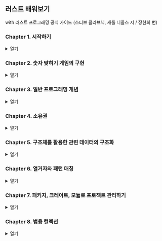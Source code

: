 ## 러스트 배워보기

with 러스트 프로그래밍 공식 가이드 (스티브 클라브닉, 캐롤 니콜스 저 / 장현희 번)

### Chapter 1. 시작하기

<details>
<summary>열기</summary>
<div markdown="1">

1.1 설치하기

- rustup을 이용해 러스트를 내려받기
- 윈도우에 rustup 설치하기

1. [러스트 공식 문서](https://www.rust-lang.org/tools/install)에 설명된 단계를 따라 설치하기
2. 러스트를 설치하기 전에 미리 Visual Studio의 C++를 사용한 데스크톱 개발 패키지와 MSVCv142, Win10 SDK, CMake 도구를 설치하기
3. 환경 변수 내 Path에 `%USERPROFILE%\.cargo\bin` 를 추가하기
4. 러스트가 설치됐다면 `rustup update`를 실행하여 최신 버전을 체크하고 `rustc --version`, `cargo --version`, `rustup --version`을 각각 체크하여 최신 버전인지 체크하기
5. VS code에서 Code Runner, Rust 확장 프로그램을 설치하기
6. 러스트용 폴더를 추가하고 main.rs 파일을 생성, 아래와 같이 적는다

```rust
fn main() {
    println!("Hello, world!")
}
```

7. 오른쪽 클릭하여 실행하고 `Hello, world!`와 `[Done] exited with code=0 in 0.884 seconds`와 같은 문구가 정상적으로 출력됐다면 환경설정을 완료한 것이다
8. Cargo.toml이 없다는 오류가 뜰 경우에는 `cargo init` 명령어를 통해 Cargo.lock과 Cargo.toml를 생성하기
9. 릴리즈를 위한 빌드는 `cargo build --release`로 실행할 수 있다
</div>
</details>

### Chapter 2. 숫자 맞히기 게임의 구현

<details>
<summary>열기</summary>
<div markdown="2">

- 숫자 맞히기 게임을 구현하기 위한 첫 번째 단계는 플레이어에게 입력할 값을 묻고, 이 입력을 처리하고 이 값이 원하는 형태인지를 확인하는 것

```rust
use std::io;

fn main() {
    println!("숫자를 맞혀봅시다!");

    println!("정답이라고 생각하는 숫자를 입력하세요.");

    // let은 변수를 생성하는 구문
    // 러스트에서 변수는 기본적으로 값을 변경할 수 없다
    // 변수명 이전에 mut 키워드를 사용하면 가변 변수를 생성할 수 있다
    // String은 표준 라이브러리가 제공하는 문자열 타입으로 UTF-8 형식으로 인코딩된 텍스트를 표현한다
    // :: 문법은 new 함수가 String타입의 연관 함수라는 점을 의미함
    // 연관 함수는 특정한 인스턴스가 아니라 타입 자체에 구현된 함수로 '정적 메서드'라고도 부른다
    let mut guess = String::new();

    // io의 연관함수(::)인 stdin 함수를 호출하면 입력값을 읽을 수 있다
    // use std::io를 명시하지 않았다면 std::io::stdin과 같이 작성해도 된다
    io::stdin().read_line(&mut guess)
        .expect("입력한 값을 읽지 못했습니다.");
    // read_line() 메서드는 사용자가 입력한 값을 문자열에 대입함과 동시에 io::Result 타입의 값을 리턴하기도 함
    // 러스트는 표준 라이브러리 안에 범용의 Result 타입을 비롯해서 여러개의 Result 타입을 정의하고 있다

    // 러스트에서는 placeholder를 {}로 사용한다
    println!("입력한 값: {}", guess);
}
```

- 크레이트는 소스 파일의 집합
- Cargo.toml 파일을 아래와 같이 수정한 후 `cargo build` 명령어를 실행하면 cargo는 해당 크레이트를 추가함

```
[dependencies]

rand = "0.6.1"
```

- `cargo build` 명령어를 실행하면 최초에 한해 Cargo.lock 파일을 생성함
- cargo는 `cargo build`가 실행될 때 Cargo.lock 파일에 기록된 의존 패키지의 버전을 사용함
- `cargo update` 명령어를 실행하면 시맨틱 버전으로 기록된 rand 패키지보다 최신 버전이 있다면 해당 버전을 다운로드 받게 됨
- 이 때 Cargo.lock에 저장되기 때문에 Cargo.toml에는 시밴틱 버전인 "0.6.1"이 그대로 적혀있고 Cargo.lock에는 "0.6.5"가 기록됨

```rust
use rand::Rng;

fn main() {
    // Rng 트레이트에서 thread_rng() 메서드를 호출하여 1~100 사이의 값을 랜덤으로 생성한다
    // 해당 변수는 불변 변수여야 하므로 mut 키워드 없이 사용한다
    let secret_number = rand::thread_rng().gen_range(1, 101);
    println!("사용자가 맞춰야 할 숫자: {}", secret_number);
    // ... 이하 동일
}
```

- 이제 입력받은 수도 있으며, 랜덤 생성한 수도 있으므로 이 두 값을 비교해야 한다

```rust
use std::cmp::Ordering;

fn main() {
    //...

    // guess는 String::new() 로 생성한 문자열이지만 secret_number는 32bit 정수이기 때문에 타입 불일치가 일어남
    // 러스트의 숫자타입에는 i32, u32, i64 등이 있으며 기본적으로 i32 타입을 사용한다
    // 타입 일치를 위해 guess 변수에 guess.trim().parse()의 결과를 바인딩하며 u32로 타입을 정의한다
    let guess: u32 = guess.trim().parse()
        .expect("입력한 값이 올바른 숫자가 안닙니다.");

    match guess.cmp(&secret_number) {
        Ordering::Less => println!("입력한 숫자가 작습니다!"),
        Ordering::Greater => println!("입력한 숫자가 큽니다!"),
        Ordering::Equal => println!("정답!"),
    }

    // ...
}
```

- 이제 두 수의 비교를 반복문을 통해 정답을 출력할 때 까지 반복해야 함
- 또한 두 수가 같다면 "정답!"을 출력하고 반복문을 종료해야 하므로 break; 구문을 넣기

```rust
loop {
    // ...
    match guess.cmp(&secret_number) {
        Ordering::Less => println!("입력한 숫자가 작습니다!"),
        Ordering::Greater => println!("입력한 숫자가 큽니다!"),
        Ordering::Equal => {
            println!("정답!");
            break;
        }
    }
    // ...
}
```

- 나머지 개선점 : 숫자가 아닌 입력을 무시하고 재입력을 요청하기

```rust
// ...
let guess: u32 = match guess.trim().parse() {
        Ok(num) => num,
        Err(_) => continue,
    };
// ...
```

</div>
</details>

### Chapter 3. 일반 프로그래밍 개념

<details>
<summary>열기</summary>
<div markdown="3">

- 러스트에도 개발자가 사용할 수 없는 예약된 키워드들이 있고 이 키워드들은 변수나 함수의 이름으로 사용할 수 없다

**3-1. 변수와 가변성**

```rust
fn main() {
    let x = 5;
    println!("x의 값: {}", x);

    x = 6;
    println!("x의 값: {}", x);
}
```

- 해당 파일을 실행하면 `cannot assign twice to immutable variable`라는 오류문을 볼 수 있다
- 출력된 오류에 따라서 변수 x를 가변 변수로 정의하면 실행된다

**3.2.1 러스트의 데이터 타입**

- 정수 타입: 각 타입은 부호가 있거나 없으며 명시적인 크기가 정해져있다

| 크기  | 부호 있음 | 부호 없음 |
| ----- | --------- | --------- |
| 8bit  | i8        | u8        |
| 16bit | i16       | u16       |
| 32bit | i32       | u32       |
| 64bit | i64       | u64       |
| arch  | isize     | usize     |

- 러스트는 소수점을 가진 숫자를 처리하기 위해 두 개의 부동 소수점 타입을 제공함(64비트 소수점 타입인 f64가 기본 타입)
- 사칙연산은 다른 프로그래밍 언어와 동일(+, -, \*, /, %)
- 불리언 타입은 `true`, `false`로 구성되어 있음
- 러스트의 문자타입인 char는 4byte 크기의 유니코드 스칼라 값이므로 ASCII보다 더 많은 문자를 표현할 수 있다

**3.2.2 러스트의 컴파운드 타입**

- 하나의 타입으로 여러개의 값을 그룹화한 타입으로 튜플과 배열 두 가지의 컴파운드 타입을 지원한다

- 튜플은 destruct 구문을 사용할 수도 있다
- 또한 튜플은 각 원소의 명시적 타입 정의가 가능하다

```rust
 let tup = (500, 6.4, 1);
    let (x, y, z) = tup;
    println!("x: {}, y: {}, z: {}", x, y, z);
    // x: 500, y: 6.4, z: 1

    let tup2: (i32, f64, u8) = (500, 6.4, 1);
    println!("{}", tup2.0); // 500

    let array = [1, 2, 3, 4, 5];
    println!("{}", array[array.len() - 1]); // 5
    println!("{}", array[array.len() / 2]); // 3
```

**3.2.3 러스트의 함수**

- 러스트의 함수는 대부분 snake case를 사용한다
- 리턴값에는 이름을 부여하지는 않지만 리턴할 값의 타입은 화살표(->) 다음에 지정해주어야 한다

```rust
fn another_function(x: i32, y: i32) {
    println!("함수에 사용된 인자 x의 값 : {}, y의 값 : {}", x, y);
}

fn five() -> i32 {
    5
} // 여기서 five()는 let x = 5와 같은 표현이다

fn main() {
    println!("five()의 값: {}", five())
}
```

**3.2.4 러스트의 if문과 루프**

- if문은 조건에 따라 코드를 분기한다
- 반드시 불리언 타입 중 하나를 리턴해야 한다

```rust
fn main() {
    let number = 6;

    if number % 4 == 0 {
        println!("변수가 4로 나누어 떨어집니다.");
    } else if number % 3 == 0 {
        println!("변수가 3으로 나누어 떨어집니다.");
    } else if number % 2 == 0 {
        println!("변수가 2로 나누어 떨어집니다.");
    } else {
        println!("변수가 2, 3, 4로는 나누어 떨어지지 않습니다.")
    }

    let condition = true;
    let number = if condition {
        5
    } else {
        6 // 이때 조건에 따른 리턴값은 일치해야 한다
    };

    println!("number의 값: {}", number); // number의 값: 5
}
```

- 루프를 이용한 반복
- 러스트에서는 loop, while, for의 세 가지 루프를 제공함

```rust
fn main() {
    let mut counter = 0;
    let result = loop {
        counter += 1;

        if counter == 10 {
            break counter * 2;
        };
    }
    println!("result = {}", result) // result = 20
}
```

- while을 이용한 조건 루프

```rust
fn main() {
    let mut number = 3;

    while number != 0 {
        println!("{}!", number);

        number -= 1;
    }
    println!("완료!")
}
```

- for를 이용한 반복

```rust
fn for_iterator() {
    let a = [10, 20, 30, 40, 50];

    for elem in a.iter() {
        println!("요소의 값: {}", elem);
    }
}

fn for_example_two() {
    for number in (1..4).rev() {
        println!("요소의 값: {}", number);
    }
}
```

</div>
</details>

### Chapter 4. 소유권

<details>
<summary>열기</summary>
<div markdown="4">

- 소유권은 러스트의 독특한 기능 중 하나로 가비지 컬렉터에 의존하지 않고도 메모리 안전성을 보장하려는 러스트만의 해법이다
- 소유권과 더불어 대여, 슬라이스, 그리고 메모리 관리법에 대해 알아두어야 한다

**4.1 소유권 규칙**

- 러스트가 다루는 각각의 값은 소유자라고 부르는 변수를 가지고 있다
- 특정 시점에 값의 소유자는 단 하나뿐
- 소유자가 범위를 벗어나면 그 값은 제거된다
- 변수의 유효범위

```rust
{   // 이 시점에서는 s를 선언하지 않았으므로 유효하지 않음
    let s = "hello"; // 이 지점부터 유효
    // 변수 s를 이용해 필요한 동작을 수행함
}   // 이 범위를 벗어나면 s는 유효하지 않음
```

- 타입들은 모두 스택에 저장되며 스코프를 벗어나면 스택에서 제거됨
- 힙에 저장되는 데이터들을 러스트가 어떻게 제거하는가?
- String 타입과 문자열 리터럴은 다르게 작동한다
- String 타입은 변경할 수 있지만 리터럴은 변경할 수 없다

```rust
fn string_literal() {
    let s = String::from("hello");
    println!("{}", s);
    // println!(s);
    // format argument must be a string literal
} // rust는 닫는 중괄호를 만나면 자동으로 drop 함수를 호출하여 메모리에서 해제한다

fn move_example() {
    // s1은 포인터, 길이, 용량으로 이루어져있다
    // 해당 포인터는 문자열의 인덱스와 값을 가지고 있음
    let s1 = String::from("hello");
    // s2 = s1을 실행하면 s1, s2의 포인터가 같은 인덱스를 가리키게 된다
    // 혹여나 s1이 drop으로 메모리에서 해제된다면 s2까지 해당 인덱스를 사용할 수 없게 되는데
    // 이런 경우 메모리의 불순화(이중 해제 에러)를 일으킬 수 있다
    let s2 = s1;
    // 따라서 s2에 s1을 대입한 경우 println!("{}, world", s1)를 실행하면
    // borrow of moved value: `s1` 와 같이 s1 값이 "이동됨(moved)"에 따라 실행 할 수 없게 된다
    // rust는 얕은 복사나 깊은 복사의 개념이 아니라 이런 식으로 첫 번째 변수(s1)를 무효화 시키므로 "이동했다"고 표현한다
    println!("{}, world", s2);
}

fn clone_example() {
    // 변수와 데이터가 상호작용하는 방식으로는 복제(clone)가 있다
    // 힙 데이터가 그대로 복사되기 때문에 복사하는 메모리의 크기에 따라서는 무거운 작업일 수도 있다
    let s1 = String::from("hello");
    let s2 = s1.clone();
    println!("{}, world! {}!", s1, s2);
}

fn copy_example() {
    let x = 5;
    let y = x;
    println!("x = {}, y = {}", x, y);
    /*
        이 코드는 정상적으로 실행되는 것 처럼 보임
        정수형 타입은 스택에 저장되므로 힙에 저장되는 타입처럼 "이동"되지 않는다
        러스트는 이렇게 스택에 저장되는 정수형 타입에 적용할 수 있는 Copy trait라는 특별한 특성을 제공한다
        u32와 같은 모든 정수형 타입, bool, char, f64와 같은 부동 소수점 타입, (i32, i32)와 같은 Copy trait를 적용된 타입을 포함하는 튜플
        하지만 (i32, String)과 같은 튜플에는 적용되지 않는다
    */
}
```

**4.2 소유권(Ownership)과 범위**

```rust
fn owner_exmaple() {
    let s = String::from("hello");
    takes_ownership(s);

    let x = 5;
    makes_copy(x);
}

fn takes_ownership(some_string: String) {
    println!("{}", some_string);
}

fn makes_copy(some_integer: i32) {
    println!("{}", some_integer);
}
```

- 리턴값과 변수의 범위

```rust
fn return_example() {
    let s1 = gives_ownership(); // 리턴값이 s1으로 옮겨짐
    let s2 = String::from("hello"); // s2 변수 생성
    let s3 = takes_and_gives_back(s2); // s2는 함수 내로 옮겨지고 s3에 리턴값이 할당됨

    println!("{}? {}!", s1, s3);
} // s1, s3은 drop되고 s2는 함수로 옮겨졌기 때문에 아무것도 일어나지 않음

fn gives_ownership() -> String {
    // 변수 some_string이 생성
    let some_string = String::from("hello");
    some_string // 이 값이 리턴되면서 호출한 함수로 옮겨짐
}

fn takes_and_gives_back(a_string: String) -> String {
    // a_string이 생성되고 리턴되면서 호출한 함수로 옮겨짐
    a_string
}
```

**4.3 참조**

- 참조 변수와 가변 참조

```rust
fn lental_example() {
    let mut s1 = String::from("hello");
    // &로 참조할 수 있으며 &s1 문법을 이용하여 "소유권은 가져오지 않는 참조"를 생성할 수 있다
    // 이 경우에는 범위를 벗어나도 drop되지 않는다
    let len = calculate_length(&s1);
    // 따라서 여기서 호출 할 수 있다
    println!("'{}'의 길이는 {}입니다.", s1, len);
    change(&mut s1);
}

fn calculate_length(s: &String) -> usize {
    s.len()
}

// 변수가 기본적으로 불변인 것처럼 참조도 기본적으로 불변이다
// fn change(some_string: &String) {
// 따라서 &mut와 같이 가변 참조로 정의해주어야 한다
fn change(some_string: &mut String) {
    some_string.push_str(", world");
}
```

- 데이터 경합은 **둘 혹은 그 이상의 포인터가 동시에 같은 데이터를 쓰거나 읽기 위해 접근할 때**, **최소한 하나의 포인터가 데이터를 쓰기 위해 사용될 때**, **데이터에 대한 접근을 동기화 할 수 있는 메커니즘이 없을 때** 일어난다
- 따라서 스코프를 임의로 설정하면 가변 참조를 여러번 사용할 수 있다

```rust
fn reference_example() {
    let mut s = String::from("hello");
    {
        let r1 = &mut s;
        println!("r1:{}", r1);
    } // scope를 임의로 설정함으로써 가변 참조를 여러 번 사용할 수 있도록 함
    let r2 = &mut s;

    // println!("r1:{}, r2:{}", r1, r2);
    println!("r2:{}", r2);
    // 따라서 cannot find value `r1` in this scope 와 같은 오류가 발생함
}
```

- 스코프를 벗어나면 메모리에서 drop되기 때문에 **죽은 참조**가 발생할 수 있다

```rust
fn death_example() -> &String {
    let s = String::from("hello");

    &s
} // 이 함수의 리턴 타입은 대여한 값을 리턴하고자 하지만 실제로 대여해 올 값이 존재하지 않는다.
```

- 어느 한 시점에 코드는 하나의 가변 참조 또는 여러 개의 불변 참조를 생성할 수는 있지만 둘 모두를 생성할 수는 없다
- 또한 참조는 항상 유효해야 한다

**4.4 슬라이스**

- 러스트에는 소유권을 갖지 않는 **슬라이스 타입**이 있다
- 이 슬라이스를 이용하면 컬렉션 전체가 아니라 컬렉션 내의 연속된 요소들을 참조할 수 있다

```rust
// 문자열 슬라이스
let s = String::from("hello world");
let hello = &s[0..5];
let world = &s[6..11];

// slice1과 slice2는 동일하게 동작함
let slice1 = &s[0..2];
let slice2 = &s[..2];

let len = s.len();
// slice3과 slice4도 동일하게 동작함
let slice3 = &s[0..len];
let slice4 = &s[..];
```

- 문자열 리터럴은 슬라이스이기 때문에 `let s = "Hello, world!;`와 같이 선언한다면 이 때 s의 타입은 `&str`이고 따라서 문자열 리터럴은 항상 불변이다

```rust
// 문자열 뿐만 하니라 배열의 슬라이스도 가능하다
let a = [1, 2, 3, 4, 5];
let slice = &a[1..3];
```

</div>
</details>

### Chapter 5. 구조체를 활용한 관련 데이터의 구조화

<details>
<summary>열기</summary>
<div markdown="5">

- 구조체는 서로 관련이 있는 여러 값을 의미 있는 하나로 모아 이름을 지정해 접근할 수 있는 사용자 정의 데이터 타입
- 구조체의 키워드는 struct로 TypeScript의 interface와 유사

```rust
struct User {
    username: String,
    email: String,
    sign_in_count: u64,
    active: bool
}

let mut user1 = User {
    email: String::from("someone@example.com"),
    username: String::from("someusername123"),
    active: true,
    sign_in_count: 1,
}

user1.email = String::from("anotheremail@example.com");

fn build_user(email: String, username: String) -> User {
    User {
        // email: email,
        // username: username,
        email,
        username,
        // 변수와 필드 이름이 동일할 때엔 필드 초기화 단축 문법을 사용할 수 있다
        active: true,
        sign_in_count: 1,
    }
}

let user2 = User {
    email: String::from("another@example.com"),
    username: String::from("anotherusername456"),
    // active: user1.active,
    // sign_in_count: user1.sign_in_count,
    ..user1 // 나머지 필드를 이렇게 정의할 수도 있다
}
```

- 튜플 구조체는 구조체에 이름을 부여하지만 필드에는 이름을 부여하지 않고 타입만 지정하는 경우를 말한다

```rust
struct Color(i32, i32, i32);
struct Point(i32, i32, i32);
// 튜플 내부가 같은 타입으로 정의되어 있지만 Color와 Point는 다른 타입임
let black Color(0, 0, 0);
let origin = Point(0, 0, 0);
```

- 러스트에서는 필드가 하나도 없는 구조체를 선언할 수도 있는데 이런 구조체를 **유사 유닛 구조체**라고 한다

```rust
struct User {
    username: &str, // missing lifetime specifier
    email: &str, // missing lifetime specifier
    sign_in_count: u64,
    active: bool
}

fn main() {
    let user1 = User {
        //...
    }
}
```

- 튜플을 이용한 사각형의 면적 계산 프로그램

```rust
fn area(width: u32, height: u32) -> u32 {
    width * height
}

fn main() {
    let width1 = 30;
    let height1 = 50;

    println!("사각형의 면적: {} 제곱 픽셀", area(width1, height1));
}
```

- 튜플을 사용해 리팩토링하기

```rust
fn area(dimensions: (u32, u32)) -> u32 {
    dimensions.0 * dimensions.1
}
```

- 구조체를 이용한 리팩토링

```rust
fn area(rectangle: &Rectangle) -> u32 {
    rectangle.width * rectangle.height
}
```

- 러스트는 디버깅 정보를 출력하는 기능을 제공하지만 구조체는 명시적으로 구현해주어야 함

```rust
#[derive(Debug)]
struct Rectangle {
    width: u32,
    height: u32,
}
```

- 함수를 구조체 내에 정의하는 법은 자바스크립트의 prototype과 비슷함

```rust
impl Rectangle {
    fn area(&self) -> u32 {
        self.width * self.height
    }

    fn can_hold(&self, other: &Rectangle) -> bool {
        self.width > other.width && self.height > other.height
    }

    // self 매개변수를 사용하지 않는 함수(연관 함수)의 정의
    // 이 연관함수는 구조체의 새로운 인스턴스를 리턴하는 생성자를 구현할 때 자주 사용됨
    fn square(width: u32, height: u32) -> Rectangle {
        Rectangle { width, height }
    }
}
```

</div>
</details>

### Chapter 6. 열거자와 패턴 매칭

<details>
<summary>열기</summary>
<div markdown="6">

**6.1 열거자(emuns) 정의하기**

- 열거자(enums)는 사용 가능한 값만 나열한 타입을 정의할 때 사용한다
- 러스트의 열거자는 F#이나 하스켈 같은 함수형 언어의 대수식 데이터 타입에 가까움
- 열거자에 나열된 각각의 값은 서로 다른 타입과 다른 수의 연관 데이터를 보유할 수 있음

```rust
enum IpAddressType {
    V4, // 열거자의 열것값
    V6,
}

fn main() {
    let home = IpAddr {
        kind: IpAddressType::V4,
        address: String::from("127.0.0.1"),
    };
    let loopback = IpAddr {
        kind: IpAddressType::V6,
        address: String::from("::1"),
    };
}

struct IpAddr {
    kind: IpAddressType,
    address: String,
}

fn route(ip_type: IpAddressType) {}

```

- 열거자의 값에는 문자열, 숫자, 구조체 등 어떤 종류의 데이터도 저장할 수 있다

```rust
enum Message {
    Quit, // 연관 데이터를 갖지 않는 열거자
    Move { x: i32, y: i32 }, // 익명 구조체를 갖는 열거자
    Write(String), // 하나의 String 값을 갖는 열거자
    ChangeColor(i32, i32, i32), // 세 개의 i32 값을 포함하는 열거자
}
/* 구조체를 사용한다면 이렇게 나누어져야 한다 ↓ */
struct QuitMessage;
struct MoveMessage {
    x: i32,
    y: i32,
}

struct WriteMessage(String);
struct ChangeColorMessage(i32, i32, i32);
```

- 러스트에 널값이라는 개념은 없지만 존재 여부를 표현하는 열거자가 Option<T>이다
- Some 대신 None값을 이용하면 러스트에게 Option<T> 열거자의 타입이 무엇인지를 알려줘야 한다

```rust
enum Option<T> {
    Some(T),
    None,
}
```

**6.2 match 흐름 제어 연산자**

- 러스트는 match라는 매우 강력한 흐름 제어 연산자를 제공함
- 패턴은 리터럴, 변수 이름, 와일드카드를 비롯해 다양한 값으로 구성할 수 있다

```rust
enum Coin {
    Penny,
    Nickle,
    Dime,
    Quarter,
}

fn value_in_cents(coin: Coin) -> u32 {
    match coin {
        Coin::Penny => 1,
        Coin::Nickle => 5,
        Coin::Dime => 10,
        Coin::Quarter => 25,
    }
}
```

- match는 반드시 모든 경우를 처리해야 함

```rust
fn plus_one(x: Option<i32>) -> Option<i32> {
    match x {
        Some(i) => Some(i + 1),
        None => None,
    }
}
```

- 모든 경우를 다 처리하고 싶지 않을 때엔 \_ 자리지정자로 대체하면 된다

```rust
fn placeholder() {
    let some_u8_value = 0u8;
    match some_u8_value {
        1 => println!("one"),
        3 => println!("three"),
        5 => println!("five"),
        7 => println!("seven"),
        _ => (), // _ 패턴은 모든 값에 일치함
    }
}
```

- if let 문법은 여러 경우 중 한 가지만 처리하고 나머지는 고려하고 싶지 않을 때 사용한다
- 또한 if let 문법은 if let ~ else 표현식으로도 사용할 수 있다

```rust
fn iflet() {
    let some_u8_value = Some(0u8);
    if let Some(3) = some_u8_value {
        println!("three!");
    } else {
        println!("not three...");
    }
}
```

</div>
</details>

### Chapter 7. 패키지, 크레이트, 모듈로 프로젝트 관리하기

<details>
<summary>열기</summary>
<div markdown="7">

- 기능을 그룹화하는 것 외에도 구현을 캡슐화하면 코드를 재사용할 수 있다
- 러스트는 코드의 구조를 관리하기 위한 몇 가지 기능을 제공한다
  - 패키지: 크레이트를 빌드, 테스트, 공유할 수 있는 카고의 기능
  - 크레이트: 라이브러리나 실행 파일을 생성하는 모듈의 트리
  - 모듈과 use: 코드의 구조와 범위, 그리고 경로의 접근성을 제어하는 기능
  - 경로: 구조체, 함수, 혹은 모듈 등의 이름을 결정하는 방식

**7.1 패키지와 크레이트**

- 크레이트는 하나의 바이너리 혹은 라이브러리로 크레이트 루트는 러스트 컴파일러가 컴파일을 시작해서 크레이트의 루트 모듈을 만들어내는 소스 파일이다
- 패키지는 일련의 기능을 제공하는 하나 혹은 그 이상의 크레이트로 구성된다

```cmd
> cargo new my-project
> ls my-project

Mode                 LastWriteTime         Length Name
----                 -------------         ------ ----
d-----      2021-06-05   오후 9:36                src
-a----      2021-06-05   오후 9:36            229 Cargo.toml

> ls my-project/src

Mode                 LastWriteTime         Length Name
----                 -------------         ------ ----
-a----      2021-06-05   오후 9:36             45 main.rs
```

**7.2 모듈을 이용한 범위와 접근성 제어**

- 모듈은 크레이트의 코드를 그룹화해서 가독성과 재사용성을 향상하는 방법이다

```
cargo new --lib restaurant
> ls restaurant
Mode                 LastWriteTime         Length Name
----                 -------------         ------ ----
d-----      2021-06-05   오후 9:42                src
-a----      2021-06-05   오후 9:42            229 Cargo.toml

> ls restaurant/src
Mode                 LastWriteTime         Length Name
----                 -------------         ------ ----
-a----      2021-06-05   오후 9:42             95 lib.rs
```

- 레스토랑 시설을 구분하여 모듈로 정의해보자

```rust
mod front_of_house {
    mod hosting {
        fn add_to_waitlist() {}

        fn seat_at_table() {}
    }

    mod serving {
        fn take_order() {}

        fn serve_order() {}

        fn take_payment() {}
    }
}
```

**7.3 경로를 이용해 모듈 트리의 아이템 참조하기**

- 절대 경로: 크레이트 이름이나 crate 리터럴을 이용해 크레이트 루트부터 시작하는 경로
- 상대 경로: 현재 모듈로부터 시작해서 self, super 혹은 현재 모듈의 식별자를 이용함
- 하지만 절대경로나 상대경로는 해당 모듈이나 열거자가 pub으로 공개되지 않으면 참조할 수 없다
- 또한, 해당 모듈이 가진 함수나 하위 모듈 또한 기본적으로 은폐되기 때문에 사용하고자 할 때엔 pub 키워드로 열어주어야 함

```rust
mod front_of_house {
    pub mod hosting {
        pub fn add_to_waitlist() {}
    }
}

pub fn eat_at_restaurant() {
    // 절대 경로: 현재 crate -> front_of_house -> hosting -> add_to_waitlist();
    crate::front_of_house::hosting::add_to_waitlist();

    // 상대 경로: 같은 소스파일 내에 있는 front_of_house를 참조
    front_of_house::hosting::add_to_waitlist();
}
```

- 상대 경로는 `super` 키워드를 이용해 부모 모듈부터 시작할 수도 있다 (마치 파일 시스템 경로의 ..같은 것)

```rust
fn serve_order() {}

mod back_of_house {
    fn fix_incorrect_order() {
        cook_order();
        super::serve_order();
        // super 키워드를 통해 루트 모듈 crate에 접근하여 serve_order()를 찾음
    }

    fn cook_order() {}
}
```

- 구조체를 정의할 때 `pub` 키워드를 사용하면 구조체는 공개되지만 구조체의 필드는 비공개임
- 반면 열거자를 공개하면 모든 열것값 또한 공개된다

```rust
mod back_of_house {
    // seasonal_fruit는 비공개 필드임
    pub struct Breakfast {
        pub toast: String,
        seasonal_fruit: String,
    }

    impl Breakfast {
        pub fn summer(toast: &str) -> Breakfast {
            Breakfast {
                toast: String::from(toast),
                seasonal_fruit: String::from("복숭아"),
            }
        }
    }

    // 열거자를 public처리하면 모든 열것값도 public 처리 된다
    pub enum Appetizer {
        Soup,
        Salad,
    }
}

pub fn eat_at_restaurant() {
    let mut meal = back_of_house::Breakfast::summer("호밀빵");
    meal.toast = String::from("밀빵");
    // meal.seasonal_fruit;
    // field `seasonal_fruit` of struct `back_of_house::Breakfast` is private
    crate::front_of_house::hosting::add_to_waitlist(); // module `hosting` is private
    front_of_house::hosting::add_to_waitlist();
    // 아무런 문제 없이 열것값을 사용할 수 있다
    let order1 = back_of_house::Appetizer::Soup;
    let order2 = back_of_house::Appetizer::Salad;
}
```

**7.4 모듈 사용하기, 내보내기**

- `use` 키워드를 사용하여 경로를 현재 범위로 가져오면 현재 범위의 아이템인 것 처럼 호출할 수 있다 (import와 비슷)

```rust
mod front_of_house {
    pub mod hosting {
    //...
    }
}
use crate::front_of_house::hosting;
// use self::front_of_house::hosting; 로도 정의할 수 있다
pub fn eat_at_restaurant() {
    hosting::add_to_waitlist();
    // 'crate::front_of_house' 부분을 생략 가능하다
}
```

- `as` 키워드를 사용하면 새로운 이름을 부여할 수 있다

```rust
use std::io::Result as IoResult;

fn function1() -> IoResult<()> {
    //...
}
```

- `pub use` 키워드로 이름을 다시 내보내기

```rust
mod front_of_house {
    pub mod hosting {
        pub fn add_to_waitlist() {}
    }
}

// export default와 비슷한 문법으로 해당 크레이터를 외부로 내보낼 수 있음
pub use crate::front_of_house::hosting;

pub fn eat_at_restaurant() {
    hosting::add_to_waitlist();
}
```

**7.5 외부 패키지의 사용**

- Cargo.toml 파일 내 dependencies에 정의하고 카고를 통해 해당 패키지를 내려받으면 `use` 커맨드와 함께 어디서든 사용할 수 있다
- 중첩 경로의 사용

```rust
// use std::io;
// use std::cmp::Ordering
use std::{io, cmp::Ordering};

// use std::io;
// use std::io::Write;
use std::io::{self, Write};
```

- 글롭 연산자

```rust
use std::collections::*;
```

</div>
</details>

### Chapter 8. 범용 컬렉션

<details>
<summary>열기</summary>
<div markdown="8">

- 러스트의 표준 라이브러리는 여러 종류의 컬렉션을 포함하고 있다
- 그 중에 **벡터**, **문자열**, **해시 맵**이 대표적인 컬렉션

**8.1 벡터**

- 벡터 생성하기

```rust
let v: Vec<i32> = Vec::new();
let v1 = vec![1, 2, 3];
let mut v2 = Vec::new();
v2.push(5);
v2.push(6);
v2.push(7);
```

- 벡터 값 읽기

```rust
let third: &i32 = &v2[2];
println!("세 번째 원소: {}", third);

match v2.get(2) {
    Some(third) => println!("세 번째 원소: {}", third),
    None => println!("세 번째 원소가 없습니다."),
}

let v3 = vec![1, 2, 3, 4, 5];
// [] 방식은 패닉을 발생시킨다
let does_not_exist = &v3[100];
// 존재하지 않는 값에 접근할 때 get 메서드를 사용한다면 None값이 리턴된다
let does_not_exist = v3.get(100);

// for 루프를 이용해 벡터를 순회하기
let mut v4 = vec![1, 2, 3, 4, 5];
for i in &v4 {
    println!("{}", i);
}

// 가변 참조로 순회하기
for i in &mut v4 {
    *i += 50;
}

enum SpreadSheetCell {
    Int(i32),
    Float(f64),
    Text(String),
}

fn different_types_vector() {
    let row = vec![
        SpreadSheetCell::Int(3),
        SpreadSheetCell::Float(10.12),
        SpreadSheetCell::Text(String::from("벡터에 여러 타입을 저장하기")),
    ];
    row.get(0);
}
```

**8.2 문자열**

- 러스트는 언어 내에 문자열 슬라이스인 str 타입만을 지원한다
- String 타입은 표준 라이브러리가 제공하는 타입
- UTF-8 형식으로 인코딩된 문자열 타입을 사용하므로 어떤 언어를 쓰더라도 유효한 문자열이 된다

```rust
let mut s1 = String::new();
let data = "문자열 초깃값";
let s2 = data.to_string();
let s2 = "문자열 초깃값".to_string();
```

- 문자열을 이어붙일 때엔 push()나 push_str()를 사용한다

```rust
let mut s3 = String::from("foo");
let s4 = "bar";
s3.push_str(s4);
// push_str이 s4의 소유권을 가지게 되므로 s4는 출력되지 않아야 한다
// 하지만 문자열 슬라이스를 이용하기 때문에 소유권을 가지지 않는다

let s5 = String::from("Hello, ");
let s6 = String::from("world!");
// 이는 +가 add(self, s: &str) 메서드를 사용하기 때문
// self에는 &가 없으므로 소유권을 가져오고
// 따라서 self(여기서는 s5)는 이 메서드가 끝나면 메모리가 해제된다
let s7 = s5 + &s6;
```

- 문자열의 길이

```rust
let len_en = String::from("Hello").len();
let korean = String::from("안녕하세요");
let len_kr = korean.len();
println!("Hello의 길이: {}, 안녕하세요의 길이: {}", len_en, len_kr);
// Hello의 길이: 5, 안녕하세요의 길이: 15
```

- 러스트 관점에서 문자열은 크게 바이트, 스칼라값, 그래핌 클러스터의 세 가지로 구분한다
- 러스트에서 String의 인덱스 사용을 지원하지 않는 이유는 인덱스 처리에는 항상 O(1)이 소요되어야 하지만 String 타입은 러스트가 유효한 문자를 파악하기 위해 콘텐츠를 처음부터 스캔해야 하기 때문에 일정한 성능을 보장할 수 없기 때문

- 문자열 슬라이스하기

```rust
let korean = String::from("안녕하세요");
let sliced = &korean[0..3];
// 이 때 sliced에는 "안"이 저장되지만 [0..1] 처럼 글자가 될 수 없는 범위라면 오류를 일으킬 수 있다
```

- 문자열 순회하기

```rust
for c in "안녕하세요".chars() {
    print!("{} ", c);
}
```

**8.3 해시 맵**

- 벡터와 마찬가지로 해시맵은 데이터를 힙 메모리에 저장한다

```rust
use std::collections::HashMap;
let mut scores = HashMap::new();
scores.insert(String::from("블루"), 10);
scores.insert(String::from("옐로"), 50);
```

- collect 메서드와 zip 메서드를 사용하여 해시맵을 생성하기

```rust
let teams = vec![String::from("블루"), String::from("옐로")];
let initial_scores = vec![10, 50];
let hash_scores: HashMap<_, _> = teams.iter().zip(initial_scores.iter()).collect();
```

- 해시맵의 소유권은 메서드를 사용할 때 넘어간다

```rust
let field_name = String::from("Favorite Color");
let field_value = String::from("블루");

let mut map = HashMap::new();
map.insert(field_name, field_value);
println!("name: {}, value: {}", field_name, field_value);
// borrow of moved value: `field_name`, `field_value`
```

- 해시맵에 접근하고 수정하기

```rust
// 해시맵에 접근하기
let team_name = String::from("블루");
let score = hash_scores.get(&team_name);

for (key, value) in &hash_scores {
    println!("{}, {}", key, value);
}

// 해시맵 수정하기
let mut new_scores = HashMap::new();
new_scores.insert(String::from("블루"), 10);
new_scores.insert(String::from("블루"), 25); // 값을 덮어씌움
println!("{:?}", new_scores); // {"블루":25}

// or_insert 메서드는 키가 존재하면 그 키에 연결된 값에 대한 가변 참조를 리턴함
new_scores.entry(String::from("옐로")).or_insert(50);
new_scores.entry(String::from("블루")).or_insert(10);
println!("{:?}", new_scores);

// 기존 값에 따라 값 수정하기
let text = "hello world wonderful world";
let mut map = HashMap::new();
// split_whitespace() : Splits a string slice by whitespace.
for word in text.split_whitespace() {
    let count = map.entry(word).or_insert(0);
    *count += 1;
}
println!("{:?}", map); // {"wonderful": 1, "hello": 1, "world": 2}
```

</div>
</details>
